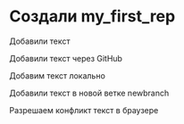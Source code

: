 ﻿# Создали my_first_rep

Добавили текст

Добавили текст через GitHub

Добавим текст локально

Добавили текст в новой ветке newbranch

Разрешаем конфликт текст в браузере

